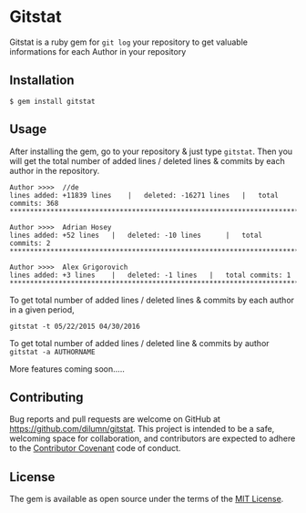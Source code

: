 # Gitstat

Gitstat is a ruby gem for `git log` your repository to get valuable informations for each Author in your repository

## Installation

`$ gem install gitstat`

## Usage

After installing the gem, go to your repository & just type `gitstat`. Then you will get the total number of added lines / deleted lines & commits by each author in the repository.

```
Author >>>>  //de
lines added: +11839 lines 	 | 	 deleted: -16271 lines 	 | 	 total commits: 368
************************************************************************************

Author >>>>  Adrian Hosey
lines added: +52 lines 	 | 	 deleted: -10 lines 	 | 	 total commits: 2
************************************************************************************

Author >>>>  Alex Grigorovich
lines added: +3 lines 	 | 	 deleted: -1 lines 	 | 	 total commits: 1
************************************************************************************

```

To get total number of added lines / deleted lines & commits by each author in a given period,

`gitstat -t 05/22/2015 04/30/2016`


To get total number of added lines / deleted line & commits by author
`gitstat -a AUTHORNAME`


More features coming soon.....

## Contributing

Bug reports and pull requests are welcome on GitHub at https://github.com/dilumn/gitstat. This project is intended to be a safe, welcoming space for collaboration, and contributors are expected to adhere to the [Contributor Covenant](http://contributor-covenant.org) code of conduct.


## License

The gem is available as open source under the terms of the [MIT License](http://opensource.org/licenses/MIT).

